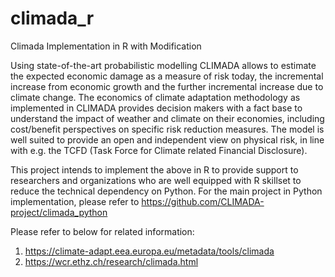 # climada_r
Climada Implementation in R with Modification

Using state-of-the-art probabilistic modelling CLIMADA allows to estimate the expected economic damage as a measure of risk today, the incremental increase from economic growth and the further incremental increase due to climate change. The economics of climate adaptation methodology as implemented in CLIMADA provides decision makers with a fact base to understand the impact of weather and climate on their economies, including cost/benefit perspectives on specific risk reduction measures. The model is well suited to provide an open and independent view on physical risk, in line with e.g. the TCFD (Task Force for Climate related Financial Disclosure).

This project intends to implement the above in R to provide support to researchers and organizations who are well equipped with R skillset to reduce the technical dependency on Python. For the main project in Python implementation, please refer to https://github.com/CLIMADA-project/climada_python

Please refer to below for related information:
1. https://climate-adapt.eea.europa.eu/metadata/tools/climada
2. https://wcr.ethz.ch/research/climada.html

